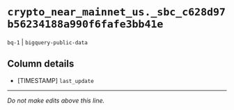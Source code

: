 # `crypto_near_mainnet_us._sbc_c628d97b56234188a990f6fafe3bb41e`
`bq-1` | `bigquery-public-data`

## Column details
* [TIMESTAMP] `last_update`

-------------------------------------------------------------------------------
*Do not make edits above this line.*
